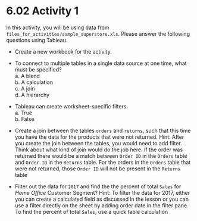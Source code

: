 # 6.02 Activity 1

In this activity, you will be using data from `files_for_activities/sample_superstore.xls`. Please answer the following questions using Tableau.

- Create a new workbook for the activity.
- To connect to multiple tables in a single data source at one time, what must be specified? <br>
    a. A blend <br>
    b. A calculation <br>
    c. A join <br>
    d. A hierarchy <br>
- Tableau can create worksheet-specific filters. <br>
    a. True <br>
    b. False <br>
    
- Create a join between the tables `orders` and `returns`, such that this time you have the data for the products that were not returned.
  Hint: After you create the join between the tables, you would need to add filter. Think about what kind of join would do the job here. If the order was returned there would be a match between `Order ID` in the `Orders` table and `Order ID` in the `Returns` table. For the orders in the `Orders` table that were not returned, those `Order ID` will not be present in the `Returns` table
  
  
- Filter out the data for `2017` and find the the percent of total `Sales` for _Home Office_ Customer Segment?
  Hint: To filter the data for 2017, either you can create a calculated field as discussed in the lesson or you can use a filter directly on the sheet by adding order date in the filter pane. To find the percent of total `Sales`, use a quick table calculation


